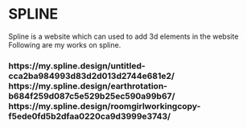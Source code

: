 # SPLINE
Spline is a website which can used to add 3d elements in the website
<br>
Following are my works on spline.
<h3>
  https://my.spline.design/untitled-cca2ba984993d83d2d013d2744e681e2/
  <br>
  https://my.spline.design/earthrotation-b684f259d087c5e529b25ec590a99b67/
  <br>
  https://my.spline.design/roomgirlworkingcopy-f5ede0fd5b2dfaa0220ca9d3999e3743/
  <br>
</h3>
